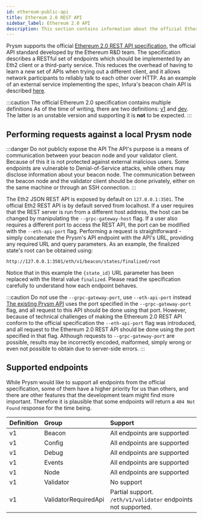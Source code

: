 ```yaml
---
id: ethereum-public-api
title: Ethereum 2.0 REST API
sidebar_label: Ethereum 2.0 API 
description: This section contains information about the official Ethereum 2.0 REST API.
---
```


Prysm supports the official [Ethereum 2.0 REST API specification](https://ethereum.github.io/beacon-APIs/?urls.primaryName=v1), the official API standard developed by the Ethereum R&D team. The specification describes a RESTful set of endpoints which should be implemented by an Eth2 client or a third-party service. This reduces the overhead of having to learn a new set of APIs when trying out a different client, and it allows network participants to reliably talk to each other over HTTP. As an example of an external service implementing the spec, Infura's beacon chain API is described [here](https://infura.io/docs/eth2#tag/Beacon).

:::caution The official Ethereum 2.0 specification contains multiple definitions
As of the time of writing, there are two definitions: [v1](https://ethereum.github.io/beacon-APIs/?urls.primaryName=v1) and [dev](https://ethereum.github.io/eth2.0-APIs/?urls.primaryName=dev). The latter is an unstable version and supporting it is **not** to be expected.
:::

## Performing requests against a local Prysm node

:::danger Do not publicly expose the API
The API's purpose is a means of communication between your beacon node and your validator client. Because of this it is not protected against external malicious users. Some endpoints are vulnerable to Denial-of-Service attacks, while others may disclose information about your beacon node. The communication between the beacon node and the validator client should be done privately, either on the same machine or through an SSH connection.
:::

The Eth2 JSON REST API is exposed by default on `127.0.0.1:3501`. The official Eth2 REST API is by default served from localhost. If a user requires that the REST server is run from a different host address, the host can be changed by manipulating the `--grpc-gateway-host` flag. If a user also requires a different port to access the REST API, the port can be modified with the `--eth-api-port` flag. Performing a request is straightforward - simply concatenate the Prysm's API endpoint with the API's URL, providing any required URL and query parameters. As an example, the finalized state's root can be obtained using:
```
http://127.0.0.1:3501/eth/v1/beacon/states/finalized/root
```
Notice that in this example the `{state_id}` URL parameter has been replaced with the literal value `finalized`. Please read the specification carefully to understand how each endpoint behaves.

:::caution Do not use the `--grpc-gateway-port`, use `--eth-api-port` instead
[The existing Prysm API](/docs/how-prysm-works/prysm-public-api) uses the port specified in the `--grpc-gateway-port` flag, and all request to this API should be done using that port. However, because of technical challenges of making the Ethereum 2.0 REST API conform to the official specification the `--eth-api-port` flag was introduced, and all request to the Ethereum 2.0 REST API should be done using the port specified in that flag. Although requests to `--grpc-gateway-port` are possible, results may be incorrectly encoded, malformed, simply wrong or even not possible to obtain due to server-side errors.
:::

## Supported endpoints

While Prysm would like to support all endpoints from the official specification, some of them have a higher priority for us than others, and there are other features that the development team might find more important. Therefore it is plausible that some endpoints will return a `404 Not Found` response for the time being.

| Definition | Group | Support |
| :--- | :--- | :--- |
| v1 | Beacon | All endpoints are supported |
| v1 | Config | All endpoints are supported |
| v1 | Debug | All endpoints are supported |
| v1 | Events | All endpoints are supported |
| v1 | Node | All endpoints are supported |
| v1 | Validator | No support |
| v1 | ValidatorRequiredApi | Partial support. `/eth/v1/validator` endpoints not supported. |
